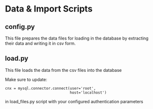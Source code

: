 # Data & Import Scripts

## config.py
This file prepares the data files for loading in the database by extracting their data and writing it in csv form.

## load.py
This file loads the data from the csv files into the database

Make sure to update:

```
cnx = mysql.connector.connect(user='root',
                              host='localhost')
```
in load_files.py script with your configured authentication parameters


